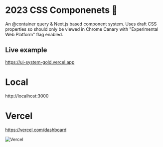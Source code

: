 # 2023 CSS Componenets 📰

An @container query & Next.js based component system. Uses draft CSS properties so should only be viewed in Chrome Canary with "Experimental Web Platform" flag enabled.

## Live example

https://ui-system-gold.vercel.app

# Local

http://localhost:3000

# Vercel

https://vercel.com/dashboard

![Vercel](https://therealsujitk-vercel-badge.vercel.app/?app=subgrid-teamgotpop)
